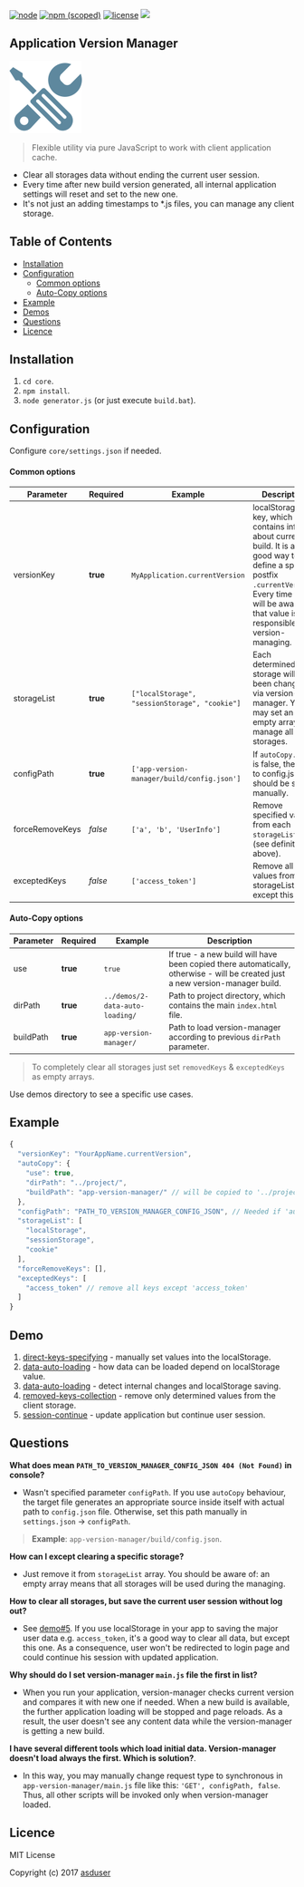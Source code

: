 [![node](https://img.shields.io/node/v/gh-badges.svg)]()
[![npm (scoped)](https://img.shields.io/npm/v/@cycle/core.svg)]()
[![license](https://img.shields.io/github/license/mashape/apistatus.svg)]()
[![](https://img.shields.io/badge/version-1.0-green.svg)]()

## Application Version Manager

[![](logo.png)]()

> Flexible utility via pure JavaScript to work with client application cache. 

* Clear all storages data without ending the current user session.
* Every time after new build version generated, all internal application settings will reset and set to the new one.
* It's not just an adding timestamps to *.js files, you can manage any client storage.

## Table of Contents

  * [Installation](#installation)
  * [Configuration](#configuration)
    - [Common options](#common-options)
    - [Auto-Copy options](#auto-copy-options)
  * [Example](#example)
  * [Demos](#demo)
  * [Questions](#questions)
  * [Licence](#licence)

## Installation

1. `cd core`.
2. `npm install`.
3. `node generator.js` (or just execute `build.bat`).

## Configuration

Configure `core/settings.json` if needed.

#### Common options

| Parameter      | Required  | Example                                              | Description                                                                                                                      |
|----------------|-----------|--------------------------------------|----------------------------------------------------------------------------------------------------------------------------------|
| versionKey     |  **true** |    `MyApplication.currentVersion`    | localStorage key, which contains info about current build. It is a good way to define a special postfix `.currentVersion`. Every time you will be aware of that value is responsible for version-managing. |
| storageList    |  **true** |    `["localStorage", "sessionStorage", "cookie"]`    | Each determined storage will have been changed via version-manager. You may set an empty array[] to manage all storages. |
| configPath    |  **true** |    `['app-version-manager/build/config.json']`    | If `autoCopy.use` is false, the path to config.json should be set manually. |
| forceRemoveKeys    |  *false* |    `['a', 'b', 'UserInfo']`    | Remove specified values from each `storageList` item (see definition above). |
| exceptedKeys    |  *false* |    `['access_token']`    | Remove all values from storageList except this one. |

#### Auto-Copy options

| Parameter      | Required  | Example                                              | Description                                                                                                      |
|----------------|-----------|--------------------------------------|----------------------------------------------------------------------------------------------------------------------------------|
| use    |  **true** |    `true`    | If true - a new build will have been copied there automatically, otherwise - will be created just a new version-manager build. |
| dirPath    |  **true** |    `../demos/2-data-auto-loading/`    | Path to project directory, which contains the main `index.html` file. |
| buildPath    |  **true** |    `app-version-manager/`    | Path to load version-manager according to previous `dirPath` parameter. |

> To completely clear all storages just set `removedKeys` & `exceptedKeys` as empty arrays.

Use demos directory to see a specific use cases.

## Example

```javascript
{
  "versionKey": "YourAppName.currentVersion",
  "autoCopy": {
    "use": true,
    "dirPath": "../project/",
    "buildPath": "app-version-manager/" // will be copied to '../project/app-version-manager/'
  },
  "configPath": "PATH_TO_VERSION_MANAGER_CONFIG_JSON", // Needed if 'autoCopy' set to false.
  "storageList": [
    "localStorage",
    "sessionStorage",
    "cookie"
  ],
  "forceRemoveKeys": [],
  "exceptedKeys": [
    "access_token" // remove all keys except 'access_token'
  ]
}
```

## Demo

1. [direct-keys-specifying](https://github.com/asduser/app-version-manager/tree/master/demos/1-direct-keys-specifying) - manually set values into the localStorage.
2. [data-auto-loading](https://github.com/asduser/app-version-manager/tree/master/demos/2-data-auto-loading) - how data can be loaded depend on localStorage value.
3. [data-auto-loading](https://github.com/asduser/app-version-manager/tree/master/demos/3-modifying-existing-data) - detect internal changes and localStorage saving. 
4. [removed-keys-collection](https://github.com/asduser/app-version-manager/tree/master/demos/4-removed-keys-collection) - remove only determined values from the client storage. 
5. [session-continue](https://github.com/asduser/app-version-manager/tree/master/demos/5-session-continue) - update application but continue user session. 

## Questions

**What does mean `PATH_TO_VERSION_MANAGER_CONFIG_JSON 404 (Not Found)` in console?**

* Wasn't specified parameter `configPath`. If you use `autoCopy` behaviour, the target file generates an appropriate source inside itself with actual path to `config.json` file.
Otherwise, set this path manually in `settings.json` -> `configPath`.

> **Example**: `app-version-manager/build/config.json`. 

**How can I except clearing a specific storage?**

* Just remove it from `storageList` array. You should be aware of: an empty array means that all storages will be used during the managing.

**How to clear all storages, but save the current user session without log out?**

* See [demo#5](https://github.com/asduser/app-version-manager/tree/master/demos/5-session-continue). If you use localStorage in your app to saving the major user data e.g. `access_token`, it's a good way to clear all data, but except this one. As a consequence, user won't be redirected to login page and could continue his session with updated application.

**Why should do I set version-manager `main.js` file the first in list?**

* When you run your application, version-manager checks current version and compares it with new one if needed. When a new build is available, the further application loading will be stopped and page reloads. As a result, the user doesn't see any content data while the version-manager is getting a new build.
 
**I have several different tools which load initial data. Version-manager doesn't load always the first. Which is solution?**.

* In this way, you may manually change request type to synchronous in `app-version-manager/main.js` file like this: `'GET', configPath, false`. Thus, all other scripts will be invoked only when version-manager loaded. 

## Licence

MIT License

Copyright (c) 2017 [asduser](https://github.com/asduser)